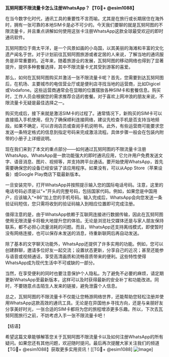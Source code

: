 **瓦努阿图不限流量卡怎么注册WhatsApp？【TG💪+ @esim1088】**

在当今数字化时代，通讯工具的重要性不言而喻。尤其是在旅行或长期居住在海外时，拥有一张可靠的本地SIM卡是必不可少的。今天我们要聊的就是瓦努阿图的不限流量卡，并且重点讲解如何使用这张卡注册WhatsApp这款全球最受欢迎的即时通讯软件。

瓦努阿图位于南太平洋，是一个风景如画的小岛国，以其美丽的海滩和丰富的文化遗产闻名于世。对于计划前往瓦努阿图旅游或者定居的人来说，了解当地的通讯服务是非常重要的。近年来，随着旅游业的发展，瓦努阿图的移动网络也得到了显著提升，提供多种套餐选择，其中不限流量卡尤其受到游客的喜爱。

那么，如何在瓦努阿图购买并激活一张不限流量卡呢？首先，您需要到达瓦努阿图后，在机场、主要城市的电信营业厅或是便利店寻找当地的运营商，比如Digicel或Vodafone。这些运营商通常会在显眼的位置摆放各种SIM卡和套餐信息。购买时，工作人员会根据您的需求推荐合适的套餐。对于喜欢上网冲浪的朋友来说，不限流量卡无疑是最佳选择之一。

购买完成后，接下来就是激活SIM卡的过程了。通常情况下，新购买的SIM卡可以直接插入手机使用，但为了确保顺利连接网络，建议先检查手机是否支持当地频段。如果不确定，可以咨询店员或查阅手机说明书。此外，有些运营商可能要求您发送一条特定格式的信息到指定号码来完成激活流程。具体步骤一般会在包装内附带的小册子上详细说明。

现在我们来到了本文的重点部分——如何通过瓦努阿图的不限流量卡注册WhatsApp。WhatsApp是一款功能强大的即时通讯应用，它允许用户免费发送文字、语音消息、图片、视频等，并支持跨平台通话。要开始使用WhatsApp，首先需要确保您的设备已经安装了该应用程序。如果没有，可以从App Store（苹果设备）或Google Play商店下载最新版本。

一旦安装完毕，打开WhatsApp并按照提示输入您的国际电话号码。注意，这里的电话号码必须是以“+”开头的完整号码，包括国家代码。例如，如果您是中国用户，应该输入“+86”加上您的手机号码。输入完成后，WhatsApp会向您发送一条验证码短信，您只需将收到的验证码输入到相应位置即可完成注册。

值得注意的是，由于WhatsApp依赖于互联网连接进行数据传输，因此在瓦努阿图使用无限流量卡将极大地提升您的体验。无论是浏览社交媒体还是与家人朋友保持联系，都不必担心流量消耗的问题。而且，WhatsApp还支持离线模式，即使暂时没有网络连接，也可以保存未发送的消息，待重新联网后再自动发送。

除了基本的文字聊天功能外，WhatsApp还提供了许多实用的功能。例如，您可以创建群聊，邀请多位好友一起交流；设置状态更新，分享自己的近况；甚至还能参与语音或视频通话，享受高清画质和流畅音质带来的便利。这些特性使得WhatsApp成为现代生活中不可或缺的一部分。

当然，在享受便利的同时也要注意保护个人隐私。为了避免不必要的麻烦，请定期更新WhatsApp至最新版本，这样可以及时获得最新的安全补丁和功能改进。同时，不要随意点击陌生人发来的链接，避免泄露个人信息。

总之，瓦努阿图的不限流量卡不仅能让您畅游网络世界，还能帮助您轻松注册并使用WhatsApp这款高效的通讯工具。无论是在异国他乡寻找方向，还是与亲朋好友分享美好时光，一张合适的SIM卡都将为您的旅程增添更多乐趣。所以，下次去瓦努阿图旅行之前，不妨考虑入手一张不限流量卡吧！

【结语】

希望这篇文章能够解答您关于瓦努阿图不限流量卡以及如何注册WhatsApp的所有疑问。如果您还有其他问题，欢迎随时提问。最后再次提醒大家关注我们的频道【TG💪+ @esim1088】获取更多实用资讯！[[TG💪+ @esim1088] ![Image](https://i.postimg.cc/4NQfJmqS/Snipaste-2025-05-13-00-14-12.png)]